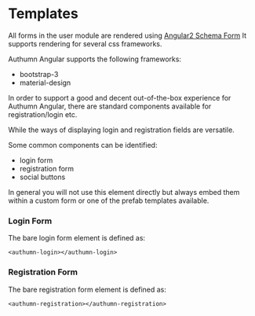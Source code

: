 # Templates

All forms in the user module are rendered using [Angular2 Schema Form](https://github.com/dschnelldavis/angular2-json-schema-form)
It supports rendering for several css frameworks.

Authumn Angular supports the following frameworks:
 - bootstrap-3
 - material-design 
 
In order to support a good and decent out-of-the-box experience for Authumn Angular,
there are standard components available for registration/login etc.

While the ways of displaying login and registration fields are versatile.

Some common components can be identified:

 - login form
 - registration form
 - social buttons
 
In general you will not use this element directly but always
embed them within a custom form or one of the prefab templates available.

### Login Form

The bare login form element is defined as:

`<authumn-login></authumn-login>`

### Registration Form

The bare registration form element is defined as:

`<authumn-registration></authumn-registration>`

